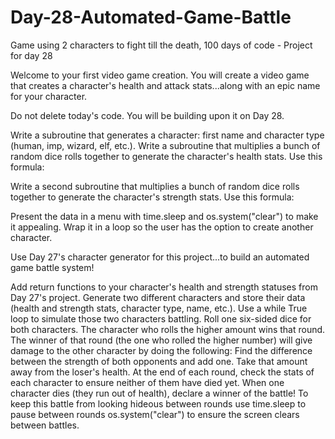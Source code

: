 # Day-28-Automated-Game-Battle
Game using 2 characters to fight till the death, 100 days of code - Project for day 28

Welcome to your first video game creation. You will create a video game that creates a character's health and attack stats...along with an epic name for your character.

Do not delete today's code. You will be building upon it on Day 28.

Write a subroutine that generates a character: first name and character type (human, imp, wizard, elf, etc.).
Write a subroutine that multiplies a bunch of random dice rolls together to generate the character's health stats. Use this formula:


Write a second subroutine that multiplies a bunch of random dice rolls together to generate the character's strength stats. Use this formula:


Present the data in a menu with time.sleep and os.system("clear") to make it appealing.
Wrap it in a loop so the user has the option to create another character.


Use Day 27's character generator for this project...to build an automated game battle system!

Add return functions to your character's health and strength statuses from Day 27's project.
Generate two different characters and store their data (health and strength stats, character type, name, etc.).
Use a while True loop to simulate those two characters battling.
Roll one six-sided dice for both characters. The character who rolls the higher amount wins that round.
The winner of that round (the one who rolled the higher number) will give damage to the other character by doing the following:
Find the difference between the strength of both opponents and add one.
Take that amount away from the loser's health.
At the end of each round, check the stats of each character to ensure neither of them have died yet.
When one character dies (they run out of health), declare a winner of the battle!
To keep this battle from looking hideous between rounds use time.sleep to pause between rounds os.system("clear") to ensure the screen clears between battles.